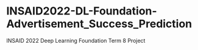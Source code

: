 # INSAID2022-DL-Foundation-Advertisement_Success_Prediction
INSAID 2022 Deep Learning Foundation Term 8 Project
